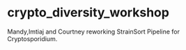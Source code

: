 # crypto_diversity_workshop
 
 Mandy,Imtiaj and Courtney reworking StrainSort Pipeline for Cryptosporidium.
 
 
